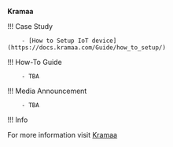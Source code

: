 ﻿**Kramaa**

!!! Case Study

        - [How to Setup IoT device](https://docs.kramaa.com/Guide/how_to_setup/)

!!! How-To Guide

        - TBA

!!! Media Announcement

        - TBA

!!! Info

For more information visit [Kramaa](https://docs.kramaa.com)

